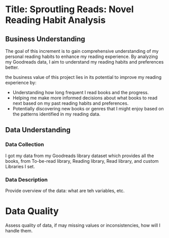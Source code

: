 # Title:  Sproutling Reads: Novel Reading Habit Analysis

## Business Understanding
The goal of this increment is to gain comprehensive understanding of my personal reading habits to enhance my reading experience. By analyzing my Goodreads data, I aim to understand my reading habits and preferences better.

the business value of this project lies in its potential to improve my reading experience by:
- Understanding how long frequent I read books and the progress.
- Helping me make more informed decisions about what books to read next based on my past reading habits and preferences.
- Potentially discovering new books or genres that I might enjoy based on the patterns identified in my reading data.

## Data Understanding

### Data Collection
I got my data from my Goodreads library dataset which provides all the books, from To-be-read library, Reading library, Read library, and custom Libraries I set.

### Data Description
Provide overview of the data: what are teh variables, etc.

# Data Quality
Assess quality of data, if may missing values or inconsistencies, how will I handle them.